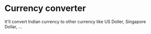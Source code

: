 # Currency converter 
It'll convert Indian currency to other currency like US Doller, Singapore Dollar, ...

